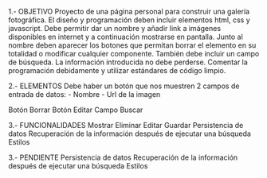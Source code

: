 1.- OBJETIVO
Proyecto de una página personal para construir una galería fotográfica.
El diseño y programación deben incluir elementos html, css y javascript.
Debe permitir dar un nombre y añadir link a imágenes disponibles en internet y a continuación mostrarse en pantalla.
Junto al nombre deben aparecer los botones que permitan borrar el elemento en su totalidad o modificar cualquier componente.
También debe incluir un campo de búsqueda.
La información introducida no debe perderse.
Comentar la programación debidamente y utilizar estándares de código limpio.

2.- ELEMENTOS
Debe haber un botón que nos muestren 2 campos de entrada de datos: - Nombre - Url de la imagen

Botón Borrar
Botón Editar
Campo Buscar

3.- FUNCIONALIDADES
Mostrar
Eliminar
Editar
Guardar
Persistencia de datos
Recuperación de la información después de ejecutar una búsqueda
Estilos

3.- PENDIENTE
Persistencia de datos
Recuperación de la información después de ejecutar una búsqueda
Estilos
